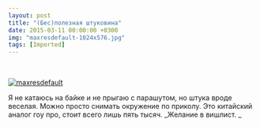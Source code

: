 ```yaml
---
layout: post
title: "(Бес)полезная штуковина"
date: 2015-03-11 00:00:00 +0300
img: "maxresdefault-1024x576.jpg"
tags: [Imported]
---
```


 

[![maxresdefault](/blog/assets/img/maxresdefault-1024x576.jpg)](https://vlaim.s3.amazonaws.com/uploads/2015/03/maxresdefault.jpg)

Я не катаюсь на байке и не прыгаю с парашутом, но штука вроде веселая. Можно просто снимать окружение по приколу. Это китайский аналог гоу про, стоит всего лишь пять тысяч. _Желание в вишлист. _